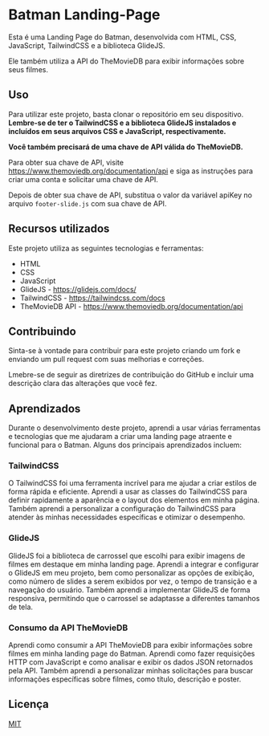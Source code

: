 
# Batman Landing-Page

Esta é uma Landing Page do Batman, desenvolvida com HTML, CSS, JavaScript, TailwindCSS e a biblioteca GlideJS.

Ele também utiliza a API do TheMovieDB para exibir informações sobre seus filmes.


## Uso

Para utilizar este projeto, basta clonar o repositório em seu dispositivo. **Lembre-se de ter o TailwindCSS e a biblioteca GlideJS instalados e incluídos em seus arquivos CSS e JavaScript, respectivamente.** 

**Você também precisará de uma chave de API válida do TheMovieDB.**

Para obter sua chave de API, visite https://www.themoviedb.org/documentation/api e siga as instruções para criar uma conta e solicitar uma chave de API.

Depois de obter sua chave de API, substitua o valor da variável apiKey no arquivo `footer-slide.js` com sua chave de API.
## Recursos utilizados

Este projeto utiliza as seguintes tecnologias e ferramentas:

- HTML
- CSS
- JavaScript
- GlideJS - https://glidejs.com/docs/
- TailwindCSS - https://tailwindcss.com/docs
- TheMovieDB API - https://www.themoviedb.org/documentation/api
## Contribuindo

Sinta-se à vontade para contribuir para este projeto criando um fork e enviando um pull request com suas melhorias e correções. 

Lmebre-se de seguir as diretrizes de contribuição do GitHub e incluir uma descrição clara das alterações que você fez.


## Aprendizados

Durante o desenvolvimento deste projeto, aprendi a usar várias ferramentas e tecnologias que me ajudaram a criar uma landing page atraente e funcional para o Batman. Alguns dos principais aprendizados incluem:

### TailwindCSS

O TailwindCSS foi uma ferramenta incrível para me ajudar a criar estilos de forma rápida e eficiente. Aprendi a usar as classes do TailwindCSS para definir rapidamente a aparência e o layout dos elementos em minha página. Também aprendi a personalizar a configuração do TailwindCSS para atender às minhas necessidades específicas e otimizar o desempenho.

### GlideJS

GlideJS foi a biblioteca de carrossel que escolhi para exibir imagens de filmes em destaque em minha landing page. Aprendi a integrar e configurar o GlideJS em meu projeto, bem como personalizar as opções de exibição, como número de slides a serem exibidos por vez, o tempo de transição e a navegação do usuário. Também aprendi a implementar GlideJS de forma responsiva, permitindo que o carrossel se adaptasse a diferentes tamanhos de tela.

### Consumo da API TheMovieDB

Aprendi como consumir a API TheMovieDB para exibir informações sobre filmes em minha landing page do Batman. Aprendi como fazer requisições HTTP com JavaScript e como analisar e exibir os dados JSON retornados pela API. Também aprendi a personalizar minhas solicitações para buscar informações específicas sobre filmes, como título, descrição e poster.

## Licença

[MIT](https://choosealicense.com/licenses/mit/)


